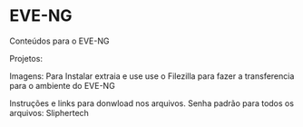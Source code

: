 # EVE-NG
Conteúdos para o EVE-NG

Projetos: 

Imagens:
Para Instalar extraia e use use o Filezilla para fazer a transferencia para o ambiente do EVE-NG

Instruções e links para donwload nos arquivos. 
Senha padrão para todos os arquivos: Sliphertech
